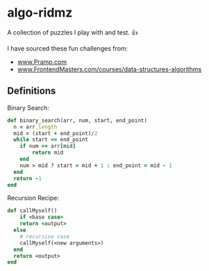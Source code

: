 # algo-ridmz

A collection of puzzles I play with and test. :+1:

I have sourced these fun challenges from:

 * www.Pramp.com
 * www.FrontendMasters.com/courses/data-structures-algorithms


## Definitions

Binary Search:

```ruby
def binary_search(arr, num, start, end_point)
  n = arr.length
  mid = (start + end_point)/2
  while start <= end_point
    if num == arr[mid]
    	return mid
    end
    num > mid ? start = mid + 1 : end_point = mid - 1
  end
  return -1
end
```

Recursion Recipe:
```ruby
def callMyself()
	if <base case>
    return <output>
  else
  	# recursive case
    callMyself(<new arguments>)
  end
  return <output>
end
```
